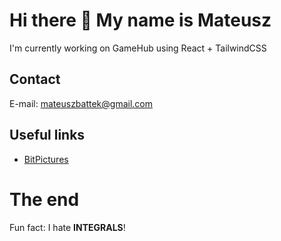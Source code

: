 # Hi there 👋  My name is Mateusz
I'm currently working on GameHub using React + TailwindCSS

## Contact
E-mail: mateuszbattek@gmail.com

## Useful links
- [BitPictures](https://bitpictures.pl/)

# The end
Fun fact: I hate **INTEGRALS**!


